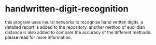 # handwritten-digit-recognition

this program uses neural networks to recognise hand written digits. a detailed report is added to the repository. another method of euclidian distance is also added to compare the accuracy of the different methods. please read for more information.
